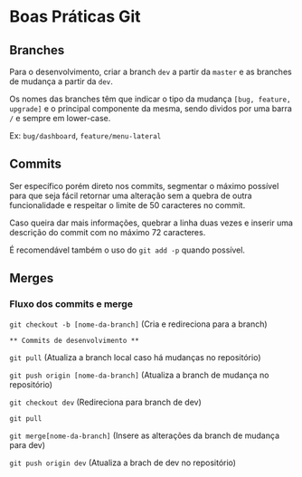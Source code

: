 # Boas Práticas Git

## Branches

Para o desenvolvimento, criar a branch `dev` a partir da `master` e as branches
de mudança a partir da `dev`.

Os nomes das branches têm que indicar o tipo da mudança `[bug, feature, upgrade]` e o
principal componente da mesma, sendo dividos por uma barra `/` e sempre em lower-case.

Ex: `bug/dashboard`, `feature/menu-lateral`

## Commits

Ser específico porém direto nos commits, segmentar o máximo possível para que
seja fácil retornar uma alteração sem a quebra de outra funcionalidade e respeitar
o limite de 50 caracteres no commit.

Caso queira dar mais informações, quebrar a linha duas vezes e inserir uma descrição do commit com no máximo 72 caracteres.

É recomendável também o uso do `git add -p` quando possível.

## Merges

### Fluxo dos commits e merge

`git checkout -b [nome-da-branch]` (Cria e redireciona para a branch)

`** Commits de desenvolvimento **`

`git pull` (Atualiza a branch local caso há mudanças no repositório)

`git push origin [nome-da-branch]` (Atualiza a branch de mudança no repositório)

`git checkout dev` (Redireciona para branch de dev)

`git pull`

`git merge[nome-da-branch]` (Insere as alterações da branch de mudança para dev)

`git push origin dev` (Atualiza a brach de dev no repositório)
